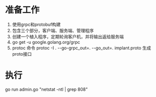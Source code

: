 # 准备工作

1. 使用grpc和protobuf构建
2. 包含三个部分，客户端、服务端、管理程序
3. 创建一个植入程序，定期轮询客户机，并将输出返给服务端
4. go get -u google.golang.org/grpc
5. protoc 命令 protoc -I . --go-grpc_out=.  --go_out=. implant.proto  生成proto接口

# 执行

go run admin.go "netstat -ntl | grep 808"